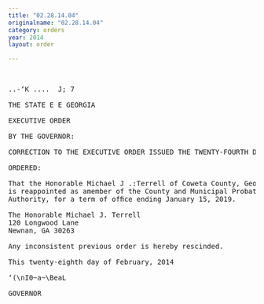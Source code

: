 ```yaml
---
title: "02.28.14.04"
originalname: "02.28.14.04"
category: orders
year: 2014
layout: order

---
```

<pre>
   

..-‘K ....  J; 7

THE STATE E E GEORGIA

EXECUTIVE ORDER

BY THE GOVERNOR:

CORRECTION TO THE EXECUTIVE ORDER ISSUED THE TWENTY-FOURTH DAY OF JANUARY, 2014

ORDERED:

That the Honorable Michael J .:Terrell of Coweta County, Georgia,
is reappointed as amember of the County and Municipal Probation
Authority, for a term of ofﬁce ending January 15, 2019.

The Honorable Michael J. Terrell
120 Longwood Lane
Newnan, GA 30263

Any inconsistent previous order is hereby rescinded.

This twenty-eighth day of February, 2014

‘(\nI0~a~\BeaL

GOVERNOR

</pre>
